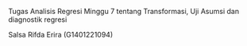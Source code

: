 Tugas Analisis Regresi Minggu 7 tentang Transformasi, Uji Asumsi dan diagnostik regresi

Salsa Rifda Erira (G1401221094)
